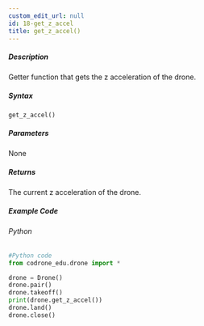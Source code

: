 ```yaml
---
custom_edit_url: null
id: 18-get_z_accel
title: get_z_accel()
---
```


##### Description

Getter function that gets the z acceleration of the drone. <br />

##### Syntax
```get_z_accel()```<br />


##### Parameters

None

##### Returns

The current z acceleration of the drone.

##### Example Code
###### Python
```python
#Python code
from codrone_edu.drone import *

drone = Drone()
drone.pair()
drone.takeoff()
print(drone.get_z_accel())
drone.land()
drone.close()
```